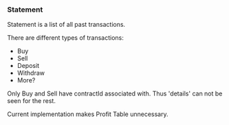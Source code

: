 ### Statement

Statement is a list of all past transactions.

There are different types of transactions:

* Buy
* Sell
* Deposit
* Withdraw
* More?

Only Buy and Sell have contractId associated with. Thus 'details' can not be seen for the rest.

Current implementation makes Profit Table unnecessary.
